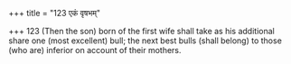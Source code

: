 +++
title = "123 एकं वृषभम्"

+++
123	(Then the son) born of the first wife shall take as his additional share one (most excellent) bull; the next best bulls (shall belong) to those (who are) inferior on account of their mothers.